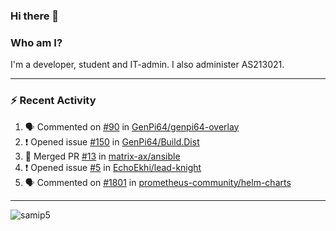 ### Hi there 👋

### Who am I?
I'm a developer, student and IT-admin. I also administer AS213021.

---
### :zap: Recent Activity
<!--START_SECTION:activity-->
1. 🗣 Commented on [#90](https://github.com/GenPi64/genpi64-overlay/issues/90) in [GenPi64/genpi64-overlay](https://github.com/GenPi64/genpi64-overlay)
2. ❗️ Opened issue [#150](https://github.com/GenPi64/Build.Dist/issues/150) in [GenPi64/Build.Dist](https://github.com/GenPi64/Build.Dist)
3. 🎉 Merged PR [#13](https://github.com/matrix-ax/ansible/pull/13) in [matrix-ax/ansible](https://github.com/matrix-ax/ansible)
4. ❗️ Opened issue [#5](https://github.com/EchoEkhi/lead-knight/issues/5) in [EchoEkhi/lead-knight](https://github.com/EchoEkhi/lead-knight)
5. 🗣 Commented on [#1801](https://github.com/prometheus-community/helm-charts/issues/1801) in [prometheus-community/helm-charts](https://github.com/prometheus-community/helm-charts)
<!--END_SECTION:activity-->
---

<img align="center" src="https://github-readme-stats.vercel.app/api?username=samip5&show_icons=true" alt="samip5" />
